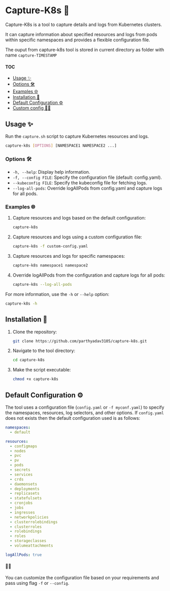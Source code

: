 # Capture-K8s 🚀

Capture-K8s is a tool to capture details and logs from Kubernetes clusters. 

It can capture information about specified resources and logs from pods within specific namespaces and provides a flexible configuration file.

The ouput from capture-k8s tool is stored in current directory as folder with name `capture-TIMESTAMP`



#### TOC

- [Usage ✨](#usage-✨)
- [Options 🛠️](#options-🛠️)
- [Examples 🌐](#examples-🌐)
- [Installation 🚚](#installation-🚚)
- [Default Configuration ⚙️](#default-configuration-⚙️)
- [Custom config 🔧✨](#🔧✨)



## Usage ✨

Run the `capture.sh` script to capture Kubernetes resources and logs.

```bash
capture-k8s [OPTIONS] [NAMESPACE1 NAMESPACE2 ...]
```

### Options 🛠️

- `-h, --help`: Display help information.
- `-f, --config FILE`: Specify the configuration file (default: config.yaml).
- `--kubeconfig FILE`: Specify the kubeconfig file for fetching logs.
- `--log-all-pods`: Override logAllPods from config.yaml and capture logs for all pods.

### Examples 🌐

1. Capture resources and logs based on the default configuration:

   ```bash
   capture-k8s
   ```

2. Capture resources and logs using a custom configuration file:

   ```bash
   capture-k8s -f custom-config.yaml
   ```

3. Capture resources and logs for specific namespaces:

   ```bash
   capture-k8s namespace1 namespace2
   ```

4. Override logAllPods from the configuration and capture logs for all pods:

   ```bash
   capture-k8s --log-all-pods
   ```

For more information, use the `-h` or `--help` option:

```bash
capture-k8s -h
```



## Installation 🚚

1. Clone the repository:

   ```bash
   git clone https://github.com/parthyadav3105/capture-k8s.git
   ```

2. Navigate to the tool directory:

   ```bash
   cd capture-k8s
   ```

3. Make the script executable:

   ```bash
   chmod +x capture-k8s
   ```



## Default Configuration ⚙️

The tool uses a configuration file (`config.yaml` or `-f myconf.yaml`) to specify the namespaces, resources, log selectors, and other options. If `config.yaml` does not exists then the default configuration used is as follows:

```yaml
namespaces:
  - default

resources:
  - configmaps
  - nodes
  - pvc
  - pv
  - pods
  - secrets
  - services
  - crds
  - daemonsets
  - deployments
  - replicasets
  - statefulsets
  - cronjobs
  - jobs
  - ingresses
  - networkpolicies
  - clusterrolebindings
  - clusterroles
  - rolebindings
  - roles
  - storageclasses
  - volumeattachments

logAllPods: true
```

#### 🔧✨

You can customize the configuration file based on your requirements and pass using flag `-f` or `--config`. 

